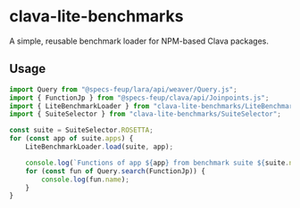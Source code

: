 # clava-lite-benchmarks

A simple, reusable benchmark loader for NPM-based Clava packages.

## Usage

```TypeScript
import Query from "@specs-feup/lara/api/weaver/Query.js";
import { FunctionJp } from "@specs-feup/clava/api/Joinpoints.js";
import { LiteBenchmarkLoader } from "clava-lite-benchmarks/LiteBenchmarkLoader";
import { SuiteSelector } from "clava-lite-benchmarks/SuiteSelector";

const suite = SuiteSelector.ROSETTA;
for (const app of suite.apps) {
    LiteBenchmarkLoader.load(suite, app);

    console.log(`Functions of app ${app} from benchmark suite ${suite.name}:`);
    for (const fun of Query.search(FunctionJp)) {
        console.log(fun.name);
    }
}
```
